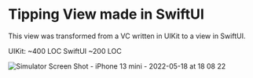 # Tipping View made in SwiftUI

This view was transformed from a VC written in UIKit to a view in SwiftUI. 

UIKit: ~400 LOC
SwiftUI ~200 LOC


![Simulator Screen Shot - iPhone 13 mini - 2022-05-18 at 18 08 22](https://user-images.githubusercontent.com/34068648/171144430-4ea752af-a2e4-4ba4-900d-b2eba0f78bba.png)
